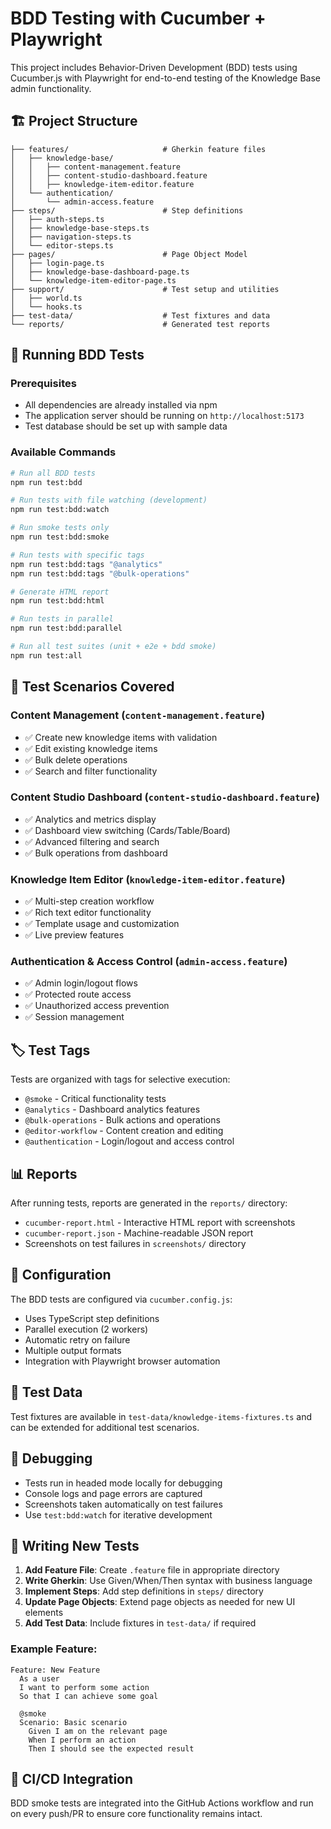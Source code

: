 # BDD Testing with Cucumber + Playwright

This project includes Behavior-Driven Development (BDD) tests using Cucumber.js with Playwright for end-to-end testing of the Knowledge Base admin functionality.

## 🏗️ Project Structure

```
├── features/                     # Gherkin feature files
│   ├── knowledge-base/
│   │   ├── content-management.feature
│   │   ├── content-studio-dashboard.feature
│   │   ├── knowledge-item-editor.feature
│   └── authentication/
│       └── admin-access.feature
├── steps/                        # Step definitions
│   ├── auth-steps.ts
│   ├── knowledge-base-steps.ts
│   ├── navigation-steps.ts
│   └── editor-steps.ts
├── pages/                        # Page Object Model
│   ├── login-page.ts
│   ├── knowledge-base-dashboard-page.ts
│   └── knowledge-item-editor-page.ts
├── support/                      # Test setup and utilities
│   ├── world.ts
│   └── hooks.ts
├── test-data/                    # Test fixtures and data
└── reports/                      # Generated test reports
```

## 🚀 Running BDD Tests

### Prerequisites
- All dependencies are already installed via npm
- The application server should be running on `http://localhost:5173`
- Test database should be set up with sample data

### Available Commands

```bash
# Run all BDD tests
npm run test:bdd

# Run tests with file watching (development)
npm run test:bdd:watch

# Run smoke tests only
npm run test:bdd:smoke

# Run tests with specific tags
npm run test:bdd:tags "@analytics"
npm run test:bdd:tags "@bulk-operations"

# Generate HTML report
npm run test:bdd:html

# Run tests in parallel
npm run test:bdd:parallel

# Run all test suites (unit + e2e + bdd smoke)
npm run test:all
```

## 🎯 Test Scenarios Covered

### Content Management (`content-management.feature`)
- ✅ Create new knowledge items with validation
- ✅ Edit existing knowledge items 
- ✅ Bulk delete operations
- ✅ Search and filter functionality

### Content Studio Dashboard (`content-studio-dashboard.feature`)
- ✅ Analytics and metrics display
- ✅ Dashboard view switching (Cards/Table/Board)
- ✅ Advanced filtering and search
- ✅ Bulk operations from dashboard

### Knowledge Item Editor (`knowledge-item-editor.feature`)
- ✅ Multi-step creation workflow
- ✅ Rich text editor functionality
- ✅ Template usage and customization
- ✅ Live preview features

### Authentication & Access Control (`admin-access.feature`)
- ✅ Admin login/logout flows
- ✅ Protected route access
- ✅ Unauthorized access prevention
- ✅ Session management

## 🏷️ Test Tags

Tests are organized with tags for selective execution:

- `@smoke` - Critical functionality tests
- `@analytics` - Dashboard analytics features  
- `@bulk-operations` - Bulk actions and operations
- `@editor-workflow` - Content creation and editing
- `@authentication` - Login/logout and access control

## 📊 Reports

After running tests, reports are generated in the `reports/` directory:

- `cucumber-report.html` - Interactive HTML report with screenshots
- `cucumber-report.json` - Machine-readable JSON report
- Screenshots on test failures in `screenshots/` directory

## 🔧 Configuration

The BDD tests are configured via `cucumber.config.js`:

- Uses TypeScript step definitions
- Parallel execution (2 workers)
- Automatic retry on failure
- Multiple output formats
- Integration with Playwright browser automation

## 🧪 Test Data

Test fixtures are available in `test-data/knowledge-items-fixtures.ts` and can be extended for additional test scenarios.

## 🐛 Debugging

- Tests run in headed mode locally for debugging
- Console logs and page errors are captured
- Screenshots taken automatically on test failures
- Use `test:bdd:watch` for iterative development

## 📝 Writing New Tests

1. **Add Feature File**: Create `.feature` file in appropriate directory
2. **Write Gherkin**: Use Given/When/Then syntax with business language
3. **Implement Steps**: Add step definitions in `steps/` directory  
4. **Update Page Objects**: Extend page objects as needed for new UI elements
5. **Add Test Data**: Include fixtures in `test-data/` if required

### Example Feature:
```gherkin
Feature: New Feature
  As a user
  I want to perform some action
  So that I can achieve some goal

  @smoke
  Scenario: Basic scenario
    Given I am on the relevant page
    When I perform an action
    Then I should see the expected result
```

## 🚦 CI/CD Integration

BDD smoke tests are integrated into the GitHub Actions workflow and run on every push/PR to ensure core functionality remains intact.